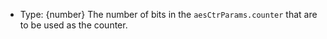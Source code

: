 <!-- YAML
added: v15.0.0
-->

* Type: {number} The number of bits in the `aesCtrParams.counter` that are
  to be used as the counter.

